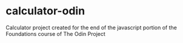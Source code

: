 # calculator-odin
Calculator project created for the end of the javascript portion of the Foundations course of The Odin Project
